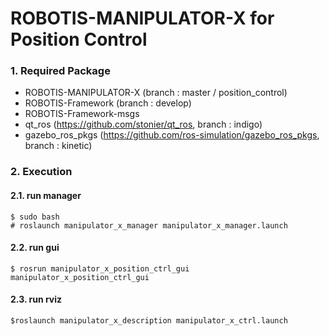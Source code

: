 # ROBOTIS-MANIPULATOR-X for Position Control

### 1. Required Package

- ROBOTIS-MANIPULATOR-X (branch : master / position_control)   
- ROBOTIS-Framework (branch : develop)  
- ROBOTIS-Framework-msgs  
- qt_ros (https://github.com/stonier/qt_ros, branch : indigo)  
- gazebo_ros_pkgs (https://github.com/ros-simulation/gazebo_ros_pkgs, branch : kinetic)  

### 2. Execution

#### 2.1. run manager  
```  
$ sudo bash  
# roslaunch manipulator_x_manager manipulator_x_manager.launch  
```  

#### 2.2. run gui  
```  
$ rosrun manipulator_x_position_ctrl_gui manipulator_x_position_ctrl_gui  
```  

#### 2.3. run rviz  
```  
$roslaunch manipulator_x_description manipulator_x_ctrl.launch  
```  
